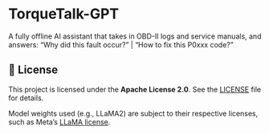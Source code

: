 # TorqueTalk-GPT
A fully offline AI assistant that takes in OBD-II logs and service manuals, and answers: “Why did this fault occur?” | “How to fix this P0xxx code?”
## 🪪 License

This project is licensed under the **Apache License 2.0**. See the [LICENSE](./LICENSE) file for details.

Model weights used (e.g., LLaMA2) are subject to their respective licenses, such as Meta’s [LLaMA license](https://ai.meta.com/resources/models-and-libraries/llama-downloads/).
